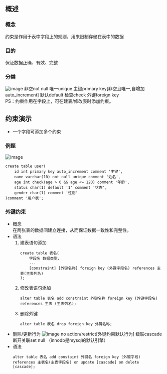 ## 概述
### 概念
约束是作用于表中字段上的规则，用来限制存储在表中的数据
### 目的
保证数据正确、有效、完整
### 分类
![image](https://github.com/user-attachments/assets/6c079e3f-05d2-40ea-b5bb-42a57720d430)
非空not null 唯一unique 主键primary key[非空且唯一,自增加auto_increment] 默认default 检查check 外键foreign key  
PS：约束作用在字段上，可在建表/修改表时添加约束。
## 约束演示
- 一个字段可添加多个约束
### 例题
![image](https://github.com/user-attachments/assets/aa897751-4007-4a3c-876c-189c49170633)
```
create table user(
    id int primary key auto_increment comment '主键',
    name varchar(10) not null unique comment '姓名',
    age int check(age > 0 && age <= 120) comment '年龄',
    status char(1) default '1' comment '状态',
    gender char(1) comment '性别'
)comment '用户表';
```
### 外键约束
- 概念  
  在两张表的数据间建立连接，从而保证数据一致性和完整性。
- 语法
    1. 建表语句添加
       ```
       create table 表名(
           字段名 数据类型，
           ...
           [constraint] [外键名称] foreign key (外键字段名) references 主表(主表列名)
       );
       ```
    2. 修改表语句添加
       ```
       alter table 表名 add constraint 外键名称 foreign key (外键字段名) references 主表 (主表列名);
       ```
    3. 删除外键
       ```
       alter table 表名 drop foreign key 外键名称;
       ```
- 删除/更新行为
    ![image](https://github.com/user-attachments/assets/cfb60e53-d146-4b0f-829b-4ee0e0c32f8e)
    no action/restrict[外键约束默认行为] 级联cascade 断开关联set null
   （innodb是mysql的默认引擎）
 - 语法
   ```
   alter table 表名 add constaint 外键名 foreign key (外键字段) references 主表名(主表字段名) on update [cascade] on delete [cascade];
   ```


   
